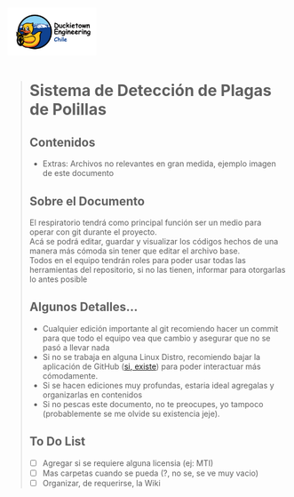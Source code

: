 # <img src="Extras/duckietown_engineering_chile.png" width="160">
>
>
> # Sistema de Detección de Plagas de Polillas
> 
> 
> ## Contenidos
> - Extras: Archivos no relevantes en gran medida, ejemplo imagen de este documento
>
>  
> ## Sobre el Documento
> El respiratorio tendrá como principal función ser un medio para operar con git durante el proyecto. \
> Acá se podrá editar, guardar y visualizar los códigos hechos de una manera más cómoda sin tener que editar el archivo base. \
> Todos en el equipo tendrán roles para poder usar todas las herramientas del repositorio, si no las tienen, informar para otorgarlas lo antes posible
> 
> 
> ## Algunos Detalles...
> * Cualquier edición importante al git recomiendo hacer un commit para que todo el equipo vea que cambio y asegurar que no se pasó a llevar nada
> * Si no se trabaja en alguna Linux Distro, recomiendo bajar la aplicación de GitHub ([si, existe](https://desktop.github.com)) para poder interactuar más cómodamente.
> * Si se hacen ediciones muy profundas, estaria ideal agregalas y organizarlas en contenidos
>* Si no pescas este documento, no te preocupes, yo tampoco (probablemente se me olvide su existencia jeje).
>
> ## To Do List
> - [ ] Agregar si se requiere alguna licensia (ej: MTI)
> - [ ] Mas carpetas cuando se pueda (?, no se, se ve muy vacio)
> - [ ] Organizar, de requerirse, la Wiki
>
